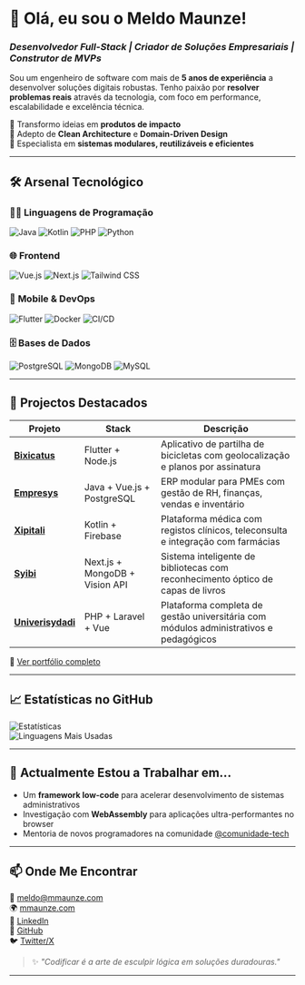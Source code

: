 # 👋 Olá, eu sou o Meldo Maunze!  
### *Desenvolvedor Full-Stack | Criador de Soluções Empresariais | Construtor de MVPs*

Sou um engenheiro de software com mais de **5 anos de experiência** a desenvolver soluções digitais robustas. Tenho paixão por **resolver problemas reais** através da tecnologia, com foco em performance, escalabilidade e excelência técnica.

🚀 Transformo ideias em **produtos de impacto**  
🧠 Adepto de **Clean Architecture** e **Domain-Driven Design**  
🔧 Especialista em **sistemas modulares, reutilizáveis e eficientes**

---

## 🛠️ **Arsenal Tecnológico**  

### 👨‍💻 **Linguagens de Programação**  
![Java](https://img.shields.io/badge/Java-Senior-%23ED8B00?logo=java) ![Kotlin](https://img.shields.io/badge/Kotlin-Avançado-%237F52FF?logo=kotlin) ![PHP](https://img.shields.io/badge/PHP-Especialista-%23777BB4?logo=php) ![Python](https://img.shields.io/badge/Python-Intermédio-%233776AB?logo=python)

### 🌐 **Frontend**  
![Vue.js](https://img.shields.io/badge/Vue.js-3-%234FC08D?logo=vuedotjs) ![Next.js](https://img.shields.io/badge/Next.js-14-%23000000?logo=nextdotjs) ![Tailwind CSS](https://img.shields.io/badge/Tailwind-%2338B2AC?logo=tailwind-css)

### 📱 **Mobile & DevOps**  
![Flutter](https://img.shields.io/badge/Flutter-%2302569B?logo=flutter) ![Docker](https://img.shields.io/badge/Docker-%232496ED?logo=docker) ![CI/CD](https://img.shields.io/badge/CI/CD-GitHub%20Actions-blue?logo=github-actions)

### 🗄️ **Bases de Dados**  
![PostgreSQL](https://img.shields.io/badge/PostgreSQL-%234169E1?logo=postgresql) ![MongoDB](https://img.shields.io/badge/MongoDB-%2347A248?logo=mongodb) ![MySQL](https://img.shields.io/badge/MySQL-%234479A1?logo=mysql)

---

## 🚀 **Projectos Destacados**  

| Projeto | Stack | Descrição |
|--------|-------|-----------|
| **[Bixicatus](#)** | Flutter + Node.js | Aplicativo de partilha de bicicletas com geolocalização e planos por assinatura |
| **[Empresys](#)** | Java + Vue.js + PostgreSQL | ERP modular para PMEs com gestão de RH, finanças, vendas e inventário |
| **[Xipitali](#)** | Kotlin + Firebase | Plataforma médica com registos clínicos, teleconsulta e integração com farmácias |
| **[Syibi](#)** | Next.js + MongoDB + Vision API | Sistema inteligente de bibliotecas com reconhecimento óptico de capas de livros |
| **[Univerisydadi](#)** | PHP + Laravel + Vue | Plataforma completa de gestão universitária com módulos administrativos e pedagógicos |

🔗 [Ver portfólio completo](https://mmaunze.com/projects)

---

## 📈 **Estatísticas no GitHub**  

![Estatísticas](https://github-readme-stats.vercel.app/api?username=mmaunze&show_icons=true&theme=tokyonight)  
![Linguagens Mais Usadas](https://github-readme-stats.vercel.app/api/top-langs/?username=mmaunze&layout=compact&theme=tokyonight)

---

## 🌱 **Actualmente Estou a Trabalhar em...**

- Um **framework low-code** para acelerar desenvolvimento de sistemas administrativos  
- Investigação com **WebAssembly** para aplicações ultra-performantes no browser  
- Mentoria de novos programadores na comunidade [@comunidade-tech](#)  

---

## 📫 **Onde Me Encontrar**  

📧 [meldo@mmaunze.com](mailto:meldo@mmaunze.com)  
🌍 [mmaunze.com](https://mmaunze.com)  
💼 [LinkedIn](https://linkedin.com/in/mmaunze)  
🐙 [GitHub](https://github.com/mmaunze)  
🐦 [Twitter/X](https://twitter.com/meldo_dev)  

> ✨ *"Codificar é a arte de esculpir lógica em soluções duradouras."*

---
